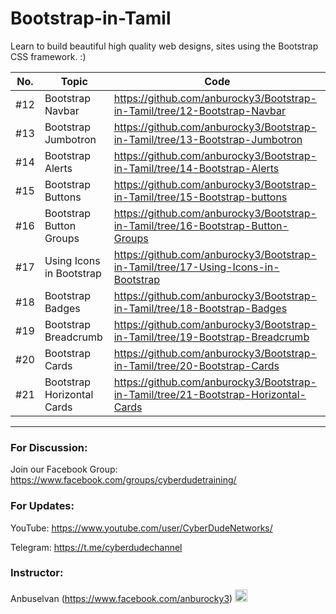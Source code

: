 # Bootstrap-in-Tamil

Learn to build beautiful high quality web designs, sites using the Bootstrap CSS framework. :)

| No. | Topic                      | Code                                                                                |
| --- | -------------------------- | ----------------------------------------------------------------------------------- |
| #12 | Bootstrap Navbar           | https://github.com/anburocky3/Bootstrap-in-Tamil/tree/12-Bootstrap-Navbar           |
| #13 | Bootstrap Jumbotron        | https://github.com/anburocky3/Bootstrap-in-Tamil/tree/13-Bootstrap-Jumbotron        |
| #14 | Bootstrap Alerts           | https://github.com/anburocky3/Bootstrap-in-Tamil/tree/14-Bootstrap-Alerts           |
| #15 | Bootstrap Buttons          | https://github.com/anburocky3/Bootstrap-in-Tamil/tree/15-Bootstrap-buttons          |
| #16 | Bootstrap Button Groups    | https://github.com/anburocky3/Bootstrap-in-Tamil/tree/16-Bootstrap-Button-Groups    |
| #17 | Using Icons in Bootstrap   | https://github.com/anburocky3/Bootstrap-in-Tamil/tree/17-Using-Icons-in-Bootstrap   |
| #18 | Bootstrap Badges           | https://github.com/anburocky3/Bootstrap-in-Tamil/tree/18-Bootstrap-Badges           |
| #19 | Bootstrap Breadcrumb       | https://github.com/anburocky3/Bootstrap-in-Tamil/tree/19-Bootstrap-Breadcrumb       |
| #20 | Bootstrap Cards            | https://github.com/anburocky3/Bootstrap-in-Tamil/tree/20-Bootstrap-Cards            |
| #21 | Bootstrap Horizontal Cards | https://github.com/anburocky3/Bootstrap-in-Tamil/tree/21-Bootstrap-Horizontal-Cards |

---

### For Discussion:

Join our Facebook Group: https://www.facebook.com/groups/cyberdudetraining/

### For Updates:

YouTube: https://www.youtube.com/user/CyberDudeNetworks/

Telegram: https://t.me/cyberdudechannel

### Instructor:

Anbuselvan (https://www.facebook.com/anburocky3) [<img src="https://image.flaticon.com/icons/png/512/124/124010.png" width="20"/>](https://www.facebook.com/anburocky3)
